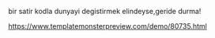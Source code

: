 bir satir kodla dunyayi degistirmek elindeyse,geride durma!



https://www.templatemonsterpreview.com/demo/80735.html